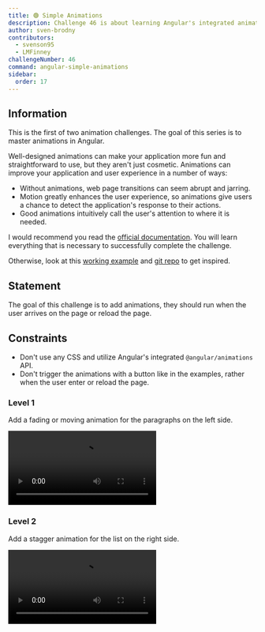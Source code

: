 ```yaml
---
title: 🟢 Simple Animations
description: Challenge 46 is about learning Angular's integrated animation API
author: sven-brodny
contributors:
  - svenson95
  - LMFinney
challengeNumber: 46
command: angular-simple-animations
sidebar:
  order: 17
---
```


## Information

This is the first of two animation challenges. The goal of this series is to master animations in Angular.

Well-designed animations can make your application more fun and straightforward to use, but they aren't just cosmetic. Animations can improve your application and user experience in a number of ways:

- Without animations, web page transitions can seem abrupt and jarring.
- Motion greatly enhances the user experience, so animations give users a chance to detect the application's response to their actions.
- Good animations intuitively call the user's attention to where it is needed.

I would recommend you read the [official documentation](https://angular.dev/guide/animations). You will learn everything that is necessary to successfully complete the challenge.

Otherwise, look at this [working example](https://svenson95.github.io/ng-xmp-animations/) and [git repo](https://github.com/svenson95/ng-xmp-animations) to get inspired.

## Statement

The goal of this challenge is to add animations, they should run when the user arrives on the page or reload the page.

## Constraints

- Don't use any CSS and utilize Angular's integrated `@angular/animations` API.
- Don't trigger the animations with a button like in the examples, rather when the user enter or reload the page.

### Level 1

Add a fading or moving animation for the paragraphs on the left side.

<video controls src="https://github.com/tomalaforge/angular-challenges/assets/46655156/a43c3995-16ef-4d1f-bcfc-602b4ce80937">
</video>

### Level 2

Add a stagger animation for the list on the right side.

<video controls src="https://github.com/tomalaforge/angular-challenges/assets/46655156/1a01af1b-44fc-4616-8793-681219f9d8bc">
</video>

